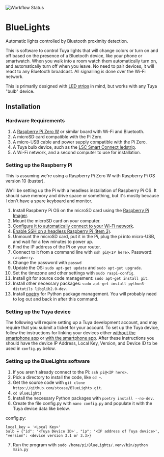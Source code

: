 ![Workflow Status](https://github.com/stcase/BlueLights/actions/workflows/run-tests.yml/badge.svg)

# BlueLights
Automatic lights controlled by Bluetooth proximity detection.

This is software to control Tuya lights that will change colors or turn on and off based on the presence of a Bluetooth
device, like your phone or smartwatch. When you walk into a room watch them automatically turn on, and
automatically turn off when you leave. No need to pair devices, it will react to any Bluetooth broadcast. All signalling
is done over the Wi-Fi network.

This is primarily designed with [LED strips](https://www.action.com/nl-nl/p/lsc-smart-connect-ledstrip/) in mind, but
works with any Tuya "bulb" device.

## Installation

### Hardware Requirements
1. A [Raspberry Pi Zero W](https://www.raspberrypi.org/products/raspberry-pi-zero-w/) or similar board with Wi-Fi and Bluetooth.
2. A microSD card compatible with the Pi Zero.
3. A micro-USB cable and power supply compatible with the Pi Zero.
4. A Tuya bulb device, such as the [LSC Smart Connect ledstrip](https://www.action.com/nl-nl/p/lsc-smart-connect-ledstrip/).
5. A Wi-Fi network, and a second computer to use for installation.

### Setting up the Raspberry Pi

This is assuming we're using a Raspberry Pi Zero W with Raspberry Pi OS version 10 (buster).

We'll be setting up the Pi with a headless installation of Raspberry Pi OS.
It should save memory and drive space or something, but it's mostly because I don't have a spare keyboard and monitor.
1. Install Raspberry Pi OS on the microSD card using the [Raspberry Pi Imager](https://www.raspberrypi.org/software/).
2. Mount the microSD card on your computer.
3. [Configure it to automatically connect to your Wi-Fi network](https://www.raspberrypi.org/documentation/configuration/wireless/headless.md).
4. [Enable SSH on a headless Raspberry Pi (item 3)](https://www.raspberrypi.org/documentation/remote-access/ssh/README.md).
5. Unmount the microSD card, put it in the Pi, plug the pi into micro-USB, and wait for a few minutes to power up.
6. Find the IP address of the Pi on your router.
7. Connect to it from a command line with `ssh pi@<IP here>`. Password: `raspberry`.
8. Change the password with `passwd`
9. Update the OS: `sudo apt-get update` and `sudo apt-get upgrade`.
10. Set the timezone and other settings with `sudo raspi-config`.
11. Install git for source code management: `sudo apt-get install git`.
12. Install other necessary packages: `sudo apt-get install python3-distutils libglib2.0-dev`.
12. Install [poetry](https://python-poetry.org/docs/#installation) for Python package management. You will probably need
to log out and back in after this command.

### Setting up the Tuya device

The following will require setting up a Tuya development account, and may require that you submit a ticket for your
account. To set up the Tuya device, follow the instructions for linking your devices either
[without the smartphone app](https://github.com/codetheweb/tuyapi/blob/master/docs/SETUP.md) or
[with the smartphone app](https://github.com/jasonacox/tinytuya). After these instructions you should have the device
IP Address, Local Key, Version, and Device ID to be used in `config.py` below.



### Setting up the BlueLights software

1. If you aren't already connect to the Pi: `ssh pi@<IP here>`.
2. Pick a directory to install the code, like `cd ~`.
3. Get the source code with `git clone https://github.com/stcase/BlueLights.git`.
4. `cd BlueLights`
5. Install the necessary Python packages with `poetry install --no-dev`.
6. Create the file config.py with `nano config.py` and populate it with the Tuya device data like below.

config.py:
```
local_key = '<Local Key>'
bulb = {"id": '<Tuya Device ID>', "ip": '<IP address of Tuya device>', "version": <device version 3.1 or 3.3>}

```
7. Run the program with `sudo /home/pi/BlueLights/.venv/bin/python main.py`

